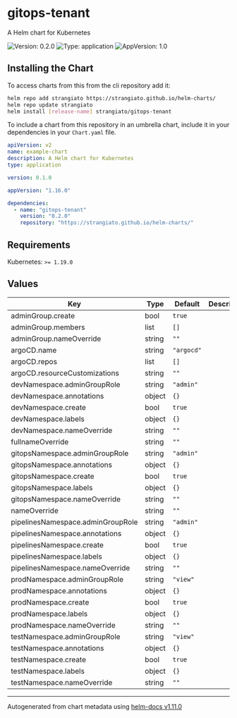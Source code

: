 # gitops-tenant

A Helm chart for Kubernetes

![Version: 0.2.0](https://img.shields.io/badge/Version-0.2.0-informational?style=flat-square) ![Type: application](https://img.shields.io/badge/Type-application-informational?style=flat-square) ![AppVersion: 1.0](https://img.shields.io/badge/AppVersion-1.0-informational?style=flat-square)

## Installing the Chart

To access charts from this from the cli repository add it:

```sh
helm repo add strangiato https://strangiato.github.io/helm-charts/
helm repo update strangiato
helm install [release-name] strangiato/gitops-tenant
```

To include a chart from this repository in an umbrella chart, include it in your dependencies in your `Chart.yaml` file.

```yaml
apiVersion: v2
name: example-chart
description: A Helm chart for Kubernetes
type: application

version: 0.1.0

appVersion: "1.16.0"

dependencies:
  - name: "gitops-tenant"
    version: "0.2.0"
    repository: "https://strangiato.github.io/helm-charts/"
```

## Requirements

Kubernetes: `>= 1.19.0`

## Values

| Key | Type | Default | Description |
|-----|------|---------|-------------|
| adminGroup.create | bool | `true` |  |
| adminGroup.members | list | `[]` |  |
| adminGroup.nameOverride | string | `""` |  |
| argoCD.name | string | `"argocd"` |  |
| argoCD.repos | list | `[]` |  |
| argoCD.resourceCustomizations | string | `""` |  |
| devNamespace.adminGroupRole | string | `"admin"` |  |
| devNamespace.annotations | object | `{}` |  |
| devNamespace.create | bool | `true` |  |
| devNamespace.labels | object | `{}` |  |
| devNamespace.nameOverride | string | `""` |  |
| fullnameOverride | string | `""` |  |
| gitopsNamespace.adminGroupRole | string | `"admin"` |  |
| gitopsNamespace.annotations | object | `{}` |  |
| gitopsNamespace.create | bool | `true` |  |
| gitopsNamespace.labels | object | `{}` |  |
| gitopsNamespace.nameOverride | string | `""` |  |
| nameOverride | string | `""` |  |
| pipelinesNamespace.adminGroupRole | string | `"admin"` |  |
| pipelinesNamespace.annotations | object | `{}` |  |
| pipelinesNamespace.create | bool | `true` |  |
| pipelinesNamespace.labels | object | `{}` |  |
| pipelinesNamespace.nameOverride | string | `""` |  |
| prodNamespace.adminGroupRole | string | `"view"` |  |
| prodNamespace.annotations | object | `{}` |  |
| prodNamespace.create | bool | `true` |  |
| prodNamespace.labels | object | `{}` |  |
| prodNamespace.nameOverride | string | `""` |  |
| testNamespace.adminGroupRole | string | `"view"` |  |
| testNamespace.annotations | object | `{}` |  |
| testNamespace.create | bool | `true` |  |
| testNamespace.labels | object | `{}` |  |
| testNamespace.nameOverride | string | `""` |  |

----------------------------------------------
Autogenerated from chart metadata using [helm-docs v1.11.0](https://github.com/norwoodj/helm-docs/releases/v1.11.0)
